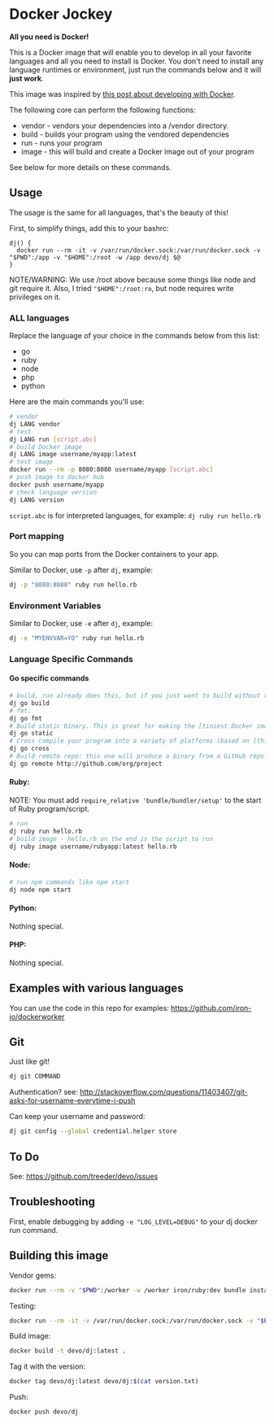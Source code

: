 # Docker Jockey

**All you need is Docker!**

This is a Docker image that will enable you to develop in all your favorite languages and all you need to install is Docker.
You don't need to install any language runtimes or environment, just run the commands below and it will **just work**. 

This image was inspired by [this post about developing with Docker](https://medium.com/iron-io-blog/why-and-how-to-use-docker-for-development-a156c1de3b24).

The following core  can perform the following functions:

* vendor - vendors your dependencies into a /vendor directory.
* build - builds your program using the vendored dependencies
* run - runs your program
* image - this will build and create a Docker image out of your program

See below for more details on these commands. 

## Usage

The usage is the same for all languages, that's the beauty of this!

First, to simplify things, add this to your bashrc:

```
dj() {
  docker run --rm -it -v /var/run/docker.sock:/var/run/docker.sock -v "$PWD":/app -v "$HOME":/root -w /app devo/dj $@
}
```

NOTE/WARNING: We use /root above because some things like node and git require it. Also, I tried `"$HOME":/root:ro`, but node requires write privileges on it.

### ALL languages

Replace the language of your choice in the commands below from this list:

* go
* ruby
* node
* php
* python

Here are the main commands you'll use:

```sh
# vendor
dj LANG vendor
# test
dj LANG run [script.abc]
# build Docker image
dj LANG image username/myapp:latest
# test image
docker run --rm -p 8080:8080 username/myapp [script.abc]
# push image to docker hub
docker push username/myapp
# check language version
dj LANG version
```

`script.abc` is for interpreted languages, for example: `dj ruby run hello.rb`

### Port mapping

So you can map ports from the Docker containers to your app.

Similar to Docker, use `-p` after `dj`, example:

```sh
dj -p "8080:8080" ruby run hello.rb
```

### Environment Variables

Similar to Docker, use `-e` after `dj`, example:

```sh
dj -e "MYENVVAR=YO" ruby run hello.rb
```

### Language Specific Commands

#### Go specific commands

```sh
# build, run already does this, but if you just want to build without running:
dj go build
# fmt:
dj go fmt
# Build static binary. This is great for making the [tiniest Docker image possible](http://www.iron.io/blog/2015/07/an-easier-way-to-create-tiny-golang-docker-images.html):
dj go static
# Cross compile your program into a variety of platforms (based on [this](https://medium.com/iron-io-blog/how-to-cross-compile-go-programs-using-docker-beaa102a316d#95d9):
dj go cross
# Build remote repo: this one will produce a binary from a GitHub repo. Equivalent to cloning, vendoring and building
dj go remote http://github.com/org/project
```

#### Ruby:

NOTE: You must add `require_relative 'bundle/bundler/setup'` to the start of Ruby program/script.

```sh
# run
dj ruby run hello.rb
# build image - hello.rb on the end is the script to run
dj ruby image username/rubyapp:latest hello.rb
```

#### Node:

```sh
# run npm commands like npm start
dj node npm start
```

#### Python:

Nothing special.

#### PHP:

Nothing special.

## Examples with various languages

You can use the code in this repo for examples: https://github.com/iron-io/dockerworker

## Git

Just like git!

```sh
dj git COMMAND
```

Authentication? see: http://stackoverflow.com/questions/11403407/git-asks-for-username-everytime-i-push

Can keep your username and password: 

```sh
dj git config --global credential.helper store
```


## To Do

See: https://github.com/treeder/devo/issues

## Troubleshooting

First, enable debugging by adding `-e "LOG_LEVEL=DEBUG"` to your dj docker run command.

## Building this image

Vendor gems:

```sh
docker run --rm -v "$PWD":/worker -w /worker iron/ruby:dev bundle install --standalone --clean
```

Testing:

```sh
docker run --rm -it -v /var/run/docker.sock:/var/run/docker.sock -v "$PWD":/app -v "$HOME":/root -w /app -e "LOG_LEVEL=DEBUG" treeder/ruby-dind ruby main.rb COMMAND
```

Build image:

```sh
docker build -t devo/dj:latest .
```

Tag it with the version:

```sh
docker tag devo/dj:latest devo/dj:$(cat version.txt)
```

Push:

```sh
docker push devo/dj
```
